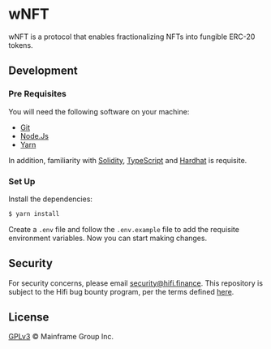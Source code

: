 # wNFT

wNFT is a protocol that enables fractionalizing NFTs into fungible ERC-20 tokens.

## Development

### Pre Requisites

You will need the following software on your machine:

- [Git](https://git-scm.com/downloads)
- [Node.Js](https://nodejs.org/en/download/)
- [Yarn](https://yarnpkg.com/getting-started/install)

In addition, familiarity with [Solidity](https://soliditylang.org/), [TypeScript](https://typescriptlang.org/) and [Hardhat](https://hardhat.org) is requisite.

### Set Up

Install the dependencies:

```bash
$ yarn install
```

Create a `.env` file and follow the `.env.example` file to add the requisite environment variables. Now you can start making changes.

## Security

For security concerns, please email [security@hifi.finance](mailto:security@hifi.finance). This repository is subject to the Hifi bug bounty program, per the terms defined [here](https://docs.hifi.finance/getting-started/security#bug-bounty).

## License

[GPLv3](./LICENSE.md) © Mainframe Group Inc.
